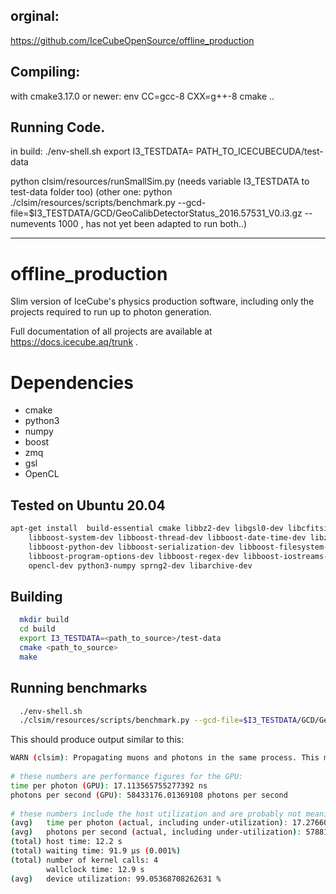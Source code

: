 ## orginal:
https://github.com/IceCubeOpenSource/offline_production

## Compiling:
with  cmake3.17.0 or newer:
env CC=gcc-8 CXX=g++-8 cmake ..

## Running Code.
in build:
./env-shell.sh
export I3_TESTDATA= PATH_TO_ICECUBECUDA/test-data
 
python clsim/resources/runSmallSim.py
(needs variable I3_TESTDATA to test-data folder too)
(other one:  python ./clsim/resources/scripts/benchmark.py --gcd-file=$I3_TESTDATA/GCD/GeoCalibDetectorStatus_2016.57531_V0.i3.gz --numevents 1000 ,
has not yet been adapted to run both..)


------------------------------------------------------------------

# offline_production
Slim version of IceCube's physics production software, including only the projects required to run up to photon generation. 

Full documentation of all projects are available at https://docs.icecube.aq/trunk .

# Dependencies
* cmake 
* python3
* numpy
* boost
* zmq
* gsl
* OpenCL 

## Tested on Ubuntu 20.04

```sh
apt-get install  build-essential cmake libbz2-dev libgsl0-dev libcfitsio-dev
    libboost-system-dev libboost-thread-dev libboost-date-time-dev libzmq5-dev
    libboost-python-dev libboost-serialization-dev libboost-filesystem-dev 
    libboost-program-options-dev libboost-regex-dev libboost-iostreams-dev
    opencl-dev python3-numpy sprng2-dev libarchive-dev
```

## Building

```sh
  mkdir build
  cd build
  export I3_TESTDATA=<path_to_source>/test-data
  cmake <path_to_source>
  make
```

## Running benchmarks

```sh
  ./env-shell.sh
  ./clsim/resources/scripts/benchmark.py --gcd-file=$I3_TESTDATA/GCD/GeoCalibDetectorStatus_2016.57531_V0.i3.gz --numevents 100
```
This should produce output similar to this:

```sh
WARN (clsim): Propagating muons and photons in the same process. This may starve your GPU. (I3CLSimMakePhotons.py:315 in I3CLSimMakePhotons)
 
# these numbers are performance figures for the GPU:
time per photon (GPU): 17.113565755277392 ns
photons per second (GPU): 58433176.01369108 photons per second
 
# these numbers include the host utilization and are probably not meaningful for --numevents=1 (the default). You need more events to even out the startup/setup time.
(avg)   time per photon (actual, including under-utilization): 17.276601912161702 ns
(avg)   photons per second (actual, including under-utilization): 57881752.73611296 photons per second
(total) host time: 12.2 s
(total) waiting time: 91.9 µs (0.001%)
(total) number of kernel calls: 4
        wallclock time: 12.9 s
(avg)   device utilization: 99.05368708262631 %
```
